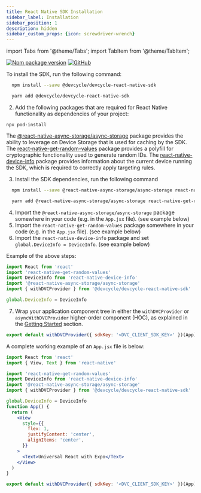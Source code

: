 ```yaml
---
title: React Native SDK Installation
sidebar_label: Installation
sidebar_position: 1
description: hidden
sidebar_custom_props: {icon: screwdriver-wrench}
---
```


import Tabs from '@theme/Tabs';
import TabItem from '@theme/TabItem';

[![Npm package version](https://badgen.net/npm/v/@devcycle/devcycle-react-native-sdk)](https://www.npmjs.com/package/@devcycle/devcycle-react-native-sdk)
[![GitHub](https://img.shields.io/github/stars/devcyclehq/js-sdks.svg?style=social&label=Star&maxAge=2592000)](https://github.com/devcyclehq/js-sdks)

To install the SDK, run the following command:

<Tabs>

<TabItem value="npm" label="npm" default>

  ```bash
    npm install --save @devcycle/devcycle-react-native-sdk 
  ```

  </TabItem>
<TabItem value="yarn" label="yarn">

  ```bash
    yarn add @devcycle/devcycle-react-native-sdk 
  ```

  </TabItem>
  
</Tabs>


2. Add the following packages that are required for React Native functionality as dependencies of your project:
```shell
npx pod-install
```

The [@react-native-async-storage/async-storage](https://www.npmjs.com/package/@react-native-async-storage/async-storage) package provides the ability to leverage on Device Storage that is used for caching by the SDK.
The [react-native-get-random-values](https://www.npmjs.com/package/react-native-get-random-values) package provides a polyfill for cryptographic functionality used to generate random IDs.
The [react-native-device-info](https://www.npmjs.com/package/react-native-device-info) package provides information about the current device running the SDK, which is required to correctly apply targeting rules.

3.  Install the SDK dependencies, run the following command

<Tabs>

<TabItem value="npm" label="npm" default>

  ```bash
    npm install --save @react-native-async-storage/async-storage react-native-get-random-values react-native-device-info
  ```

  </TabItem>
<TabItem value="yarn" label="yarn">

  ```bash
    yarn add @react-native-async-storage/async-storage react-native-get-random-values react-native-device-info
  ```

  </TabItem>
  
</Tabs>

4.  Import the `@react-native-async-storage/async-storage` package somewhere in your code (e.g. in the `App.jsx` file). (see example below)
5.  Import the `react-native-get-random-values` package somewhere in your code (e.g. in the `App.jsx` file). (see example below)
6.  Import the `react-native-device-info` package and set `global.DeviceInfo = DeviceInfo`. (see example below)

Example of the above steps:
```javascript
import React from 'react'
import 'react-native-get-random-values'
import DeviceInfo from 'react-native-device-info'
import '@react-native-async-storage/async-storage'
import { withDVCProvider } from '@devcycle/devcycle-react-native-sdk'

global.DeviceInfo = DeviceInfo
```

7. Wrap your application component tree in either the `withDVCProvider` or `asyncWithDVCProvider` higher-order component (HOC), as explained in the [Getting Started](#getting-started) section.


```jsx
export default withDVCProvider({ sdkKey: '<DVC_CLIENT_SDK_KEY>' })(App)
```

A complete working example of an `App.jsx` file is below:
```jsx
import React from 'react'
import { View, Text } from 'react-native'

import 'react-native-get-random-values'
import DeviceInfo from 'react-native-device-info'
import '@react-native-async-storage/async-storage'
import { withDVCProvider } from '@devcycle/devcycle-react-native-sdk'

global.DeviceInfo = DeviceInfo
function App() {
  return (
    <View
      style={{
        flex: 1,
        justifyContent: 'center',
        alignItems: 'center',
      }}
    >
      <Text>Universal React with Expo</Text>
    </View>
  )
}

export default withDVCProvider({ sdkKey: '<DVC_CLIENT_SDK_KEY>' })(App)
```
